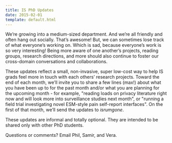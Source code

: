 ```yaml
---
title: IS PhD Updates
date: 2015-02-01
template: default.html
---
```


We’re growing into a medium-sized department. And we’re all friendly and often
hang out socially. That’s awesome! But, we can sometimes lose track of what
everyone’s working on. Which is sad, because everyone’s work is so very
interesting! Being more aware of one another’s projects, reading groups,
research directions, and more should also continue to foster our cross-domain
conversations and collaborations.

These updates reflect a small, non-invasive, super low-cost way to help IS
grads feel more in touch with each others’ research projects. Toward the end of
each month, we’ll invite you to share a few lines (max!) about what you have
been up to for the past month and/or what you are planning for the upcoming
month - for example, "reading loads on privacy literature right now and will
look more into surveillance studies next month", or "running a field trial
investigating novel ESM-style pain self-report interfaces". On the first of
that month, we’ll send the updates to _isrumgone_.

These updates are informal and totally optional. They are intended to be shared
only with other PhD students.

Questions or comments? Email Phil, Samir, and Vera.
